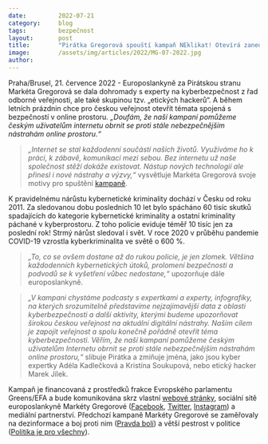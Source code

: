 ```yaml
---
date:         2022-07-21
category:     blog
tags:         bezpečnost
layout:       post
title:        "Pirátka Gregorová spouští kampaň NEklikat! Otevírá zanedbávané téma bezpečnosti na internetu"
image:        /assets/img/articles/2022/MG-07-2022.jpg
author:       
---
```


Praha/Brusel, 21. července 2022 - Europoslankyně za Pirátskou stranu Markéta Gregorová se dala dohromady s experty na kyberbezpečnost z řad odborné veřejnosti, ale také skupinou tzv. „etických hackerů“. A během letních prázdnin chce pro českou veřejnost otevřít témata spojená s bezpečností v online prostoru. *„Doufám, že naší kampaní pomůžeme českým uživatelům internetu obrnit se proti stále nebezpečnějším nástrahám online prostoru.“*

> *„Internet se stal každodenní součástí našich životů. Využíváme ho k práci, k zábavě, komunikaci mezi sebou. Bez internetu už naše společnost stěží dokáže existovat. Nástup nových technologií ale přinesl i nové nástrahy a výzvy,“* vysvětluje Markéta Gregorová svoje motivy pro spuštění [kampaně](https://neklikat.eu).

K pravidelnému nárůstu kybernetické kriminality dochází v Česku od roku 2011. Za sledovanou dobu posledních 10 let bylo spácháno 60 tisíc skutků spadajících do kategorie kybernetické kriminality a ostatní kriminality páchané v kyberprostoru. Z toho policie eviduje téměř 10 tisíc jen za poslední rok! Strmý nárůst sledoval i svět. V roce 2020 v průběhu pandemie COVID-19 vzrostla kyberkriminalita ve světě o 600 %.

> *„To, co se ovšem dostane až do rukou policie, je jen zlomek. Většina každodenních kybernetických útoků, prolomení bezpečnosti a podvodů se k vyšetření vůbec nedostane,“* upozorňuje dále europoslankyně.

> *„V kampani chystáme podcasty s expertkami a experty, infografiky, na kterých srozumitelně představíme nejzajímavější data z oblasti kyberbezpečnosti a další aktivity, kterými budeme upozorňovat širokou českou veřejnost na aktuální digitální nástrahy. Naším cílem je zapojit veřejnost a spolu konečně pořádně otevřít téma kyberbezpečnosti. Věřím, že naší kampaní pomůžeme českým uživatelům Internetu obrnit se proti stále nebezpečnějším nástrahám online prostoru,“* slibuje Pirátka a zmiňuje jména, jako jsou kyber expertky Adéla Kadlečková a Kristína Soukupová, nebo etický hacker Marek Jílek.

Kampaň je financovaná z prostředků frakce Evropského parlamentu Greens/EFA a bude komunikována skrz vlastní [webové stránky](https://neklikat.eu), sociální sítě europoslankyně Markéty Gregorové ([Facebook](https://www.facebook.com/MEPGregorova), [Twitter](https://twitter.com/MarketkaG), [Instagram](https://www.instagram.com/ruzovarebelka/)) a mediální partnerství. Předchozí kampaně Markéty Gregorové se zaměřovaly na dezinformace a boj proti nim ([Pravda bolí](https://pravdaboli.eu)) a větší pestrost v politice ([Politika je pro všechny](https://politikajeprovsechny.eu)).
